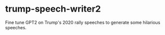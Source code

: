# trump-speech-writer2
Fine tune GPT2 on Trump's 2020 rally speeches to generate some hilarious speeches.
